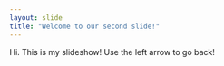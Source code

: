 ```yaml
---
layout: slide
title: "Welcome to our second slide!"
---
```

Hi. This is my slideshow!
Use the left arrow to go back!
